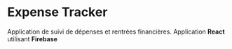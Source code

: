 # Expense Tracker

Application de suivi de dépenses et rentrées financières.
Application **React** utilisant **Firebase**
